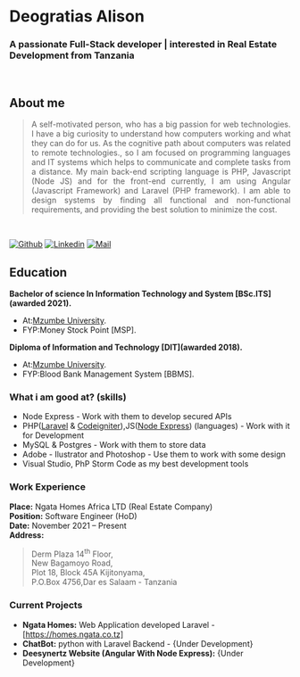 # Deogratias Alison
<h3>A passionate Full-Stack developer | interested in Real Estate Development  from Tanzania</h3>
<br>

## About me

> <p align="justify"> A self-motivated person, who has a big passion for web technologies. I have a big curiosity to understand how computers working and what they can do for us. As the cognitive path about computers was related to remote technologies., so I am focused on programming languages and IT systems which helps to communicate and complete tasks from a distance. My main back-end scripting language is PHP, Javascript (Node JS) and for the front-end currently, I am using Angular (Javascript Framework) and Laravel (PHP framework). I am able to design systems by finding all functional and non-functional requirements, and providing the best solution to minimize the cost.</p>
<br>

[![Github](https://img.shields.io/github/followers/deesynertz?label=Follow&style=social)](https://github.com/deesynertz)
[![Linkedin](https://img.shields.io/badge/-Deogratias%20Alison-blue?style=flat-square&logo=linkedin&logoColor=white&link=https://www.linkedin.com/in/deogratias-alison/)](https://www.linkedin.com/in/deogratias-alison/)
[![Mail](https://img.shields.io/badge/-deesynertz@gmail.com-gray?style=flat-square&logo=gmail&logoColor=red&link=)](mailto:deesynertz@gmail.com)


## Education

**Bachelor of science In Information Technology and System [BSc.ITS](awarded 2021).**
- At:[Mzumbe University](https://site.mzumbe.ac.tz/). 
- FYP:Money Stock Point [MSP]. 

**Diploma of Information and Technology [DIT](awarded 2018).**
- At:[Mzumbe University](https://site.mzumbe.ac.tz/). 
- FYP:Blood Bank Management System [BBMS]. 


### What i am good at? (skills)

- Node Express - Work with them to develop secured APIs
- PHP([Laravel](https://laravel.com/) & [Codeigniter](https://codeigniter.com/)),JS([Node Express](https://nodejs.org/en/)) (languages) - Work with it for Development
- MySQL & Postgres - Work with them to store data
- Adobe - Ilustrator and Photoshop - Use them to work with some design
- Visual Studio, PhP Storm Code as my best development tools

### Work Experience

**Place:** Ngata Homes Africa LTD (Real Estate Company)<br/>
**Position:** Software Engineer (HoD)<br/>
**Date:** November 2021 – Present<br/>
**Address:** 
  > Derm Plaza 14<sup>th</sup> Floor,<br/>New Bagamoyo Road, <br/>Plot 18, Block 45A Kijitonyama,<br/>P.O.Box 4756,Dar es Salaam - Tanzania<br/>

### Current Projects

- **Ngata Homes:** Web Application developed Laravel - [https://homes.ngata.co.tz]
- **ChatBot:** python with Laravel Backend - {Under Development}
- **Deesynertz Website (Angular With Node Express):** {Under Development}



